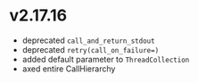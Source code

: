 # v2.17.16

* deprecated `call_and_return_stdout`
* deprecated `retry(call_on_failure=)`
* added default parameter to `ThreadCollection`
* axed entire CallHierarchy
